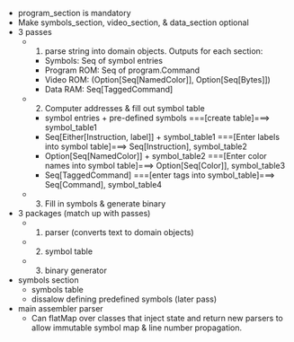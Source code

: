 - program_section is mandatory
- Make symbols_section, video_section, & data_section optional
- 3 passes
    - 1) parse string into domain objects. Outputs for each section:
        - Symbols:      Seq of symbol entries
        - Program ROM:  Seq of program.Command
        - Video ROM:    (Option[Seq[NamedColor]], Option[Seq[Bytes]])
        - Data RAM:     Seq[TaggedCommand]
    - 2) Computer addresses & fill out symbol table
        - symbol entries + pre-defined symbols
          ===[create table]===>
          symbol_table1
        - Seq[Either[Instruction, label]] + symbol_table1
          ===[Enter labels into symbol table]===>
          Seq[Instruction], symbol_table2
        - Option[Seq[NamedColor]] + symbol_table2
          ===[Enter color names into symbol table]===>
          Option[Seq[Color]], symbol_table3
        - Seq[TaggedCommand]
          ===[enter tags into symbol_table]===>
          Seq[Command], symbol_table4
    - 3) Fill in symbols & generate binary
- 3 packages (match up with passes)
    - 1) parser (converts text to domain objects)
    - 2) symbol table
    - 3) binary generator
- symbols section
    - symbols table
    - dissalow defining predefined symbols (later pass)
- main assembler parser
    - Can flatMap over classes that inject state and return new parsers
      to allow immutable symbol map & line number propagation.

